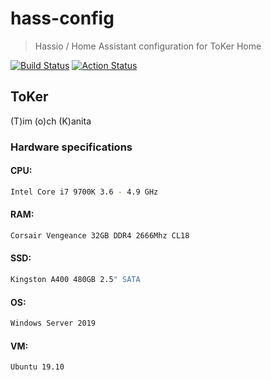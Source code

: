 # hass-config
> Hassio / Home Assistant configuration for ToKer Home

[![Build Status](https://travis-ci.com/timpihl/hass-config.svg?branch=master)](https://travis-ci.com/timpihl/hass-config)
[![Action Status](https://github.com/timpihl/hass-config/workflows/yamllint/badge.svg)](https://github.com/timpihl/hass-config/actions)

## ToKer

(T)im (o)ch (K)anita

### Hardware specifications

#### CPU:
```sh
Intel Core i7 9700K 3.6 - 4.9 GHz
```
#### RAM:
```sh
Corsair Vengeance 32GB DDR4 2666Mhz CL18
```
#### SSD: 
```sh
Kingston A400 480GB 2.5" SATA 
```
#### OS:
```sh
Windows Server 2019
```
#### VM: 
```sh
Ubuntu 19.10
```
